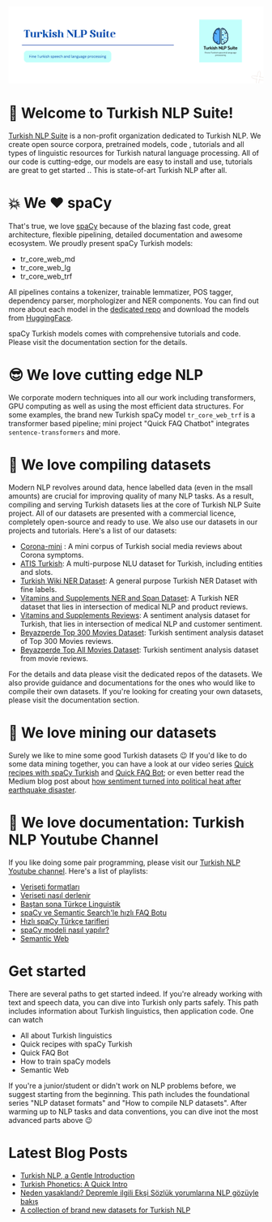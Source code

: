 ![nlp suite banner](/profile/nlp-suite-banner2.png)

:wave: Welcome to Turkish NLP Suite! 
======

[Turkish NLP Suite](https://www.turkish-nlp-suite.com) is a non-profit organization dedicated to Turkish NLP. We create open source corpora, pretrained models, code , tutorials and all types of linguistic resources for Turkish natural language processing. All of our code is cutting-edge, our models are easy to install and use, tutorials are great to get started .. This is state-of-art Turkish NLP after all.

:boom: We :heart: spaCy
=====
That's true, we love [spaCy](https://spacy.io/) because of the blazing fast code, great architecture, flexible pipelining, detailed documentation and awesome ecosystem. We proudly present spaCy Turkish models:

- tr_core_web_md
- tr_core_web_lg
- tr_core_web_trf  

All pipelines contains a tokenizer, trainable lemmatizer, POS tagger, dependency parser, morphologizer and NER components. You can find out more about each model in the [dedicated repo](https://github.com/turkish-nlp-suite/turkish-spacy-models) and download the models from [HuggingFace](https://huggingface.co/turkish-nlp-suite).

spaCy Turkish models comes with comprehensive tutorials and code. Please visit the documentation section for the details.
 
:sunglasses: We love cutting edge NLP
====
We corporate modern techniques into all our work including transformers, GPU computing as well as using the most efficient data structures. For some examples, the brand new Turkish spaCy model `tr_core_web_trf` is a transformer based pipeline; mini project "Quick FAQ Chatbot" integrates `sentence-transformers` and more.

:blue_book:  We love compiling datasets
====
Modern NLP revolves around data, hence labelled data (even in the msall amounts) are crucial for improving quality of many NLP tasks. As a result, compiling and serving Turkish datasets lies at the core of Turkish NLP Suite project. All of our datasets are presented with a commercial licence, completely open-source and ready to use. We also use our datasets in our projects and tutorials.
Here's a list of our datasets:

* [Corona-mini](https://github.com/turkish-nlp-suite/Corona-mini-dataset) : A mini corpus of Turkish social media reviews about Corona symptoms.
* [ATIS Turkish](https://github.com/turkish-nlp-suite/Atis_Turkish): A multi-purpose NLU dataset for Turkish, including entities and slots.
* [Turkish Wiki NER Dataset](https://github.com/turkish-nlp-suite/Turkish-Wiki-NER-Dataset): A general purpose Turkish NER Dataset with fine labels.
* [Vitamins and Supplements NER and Span Dataset](https://github.com/turkish-nlp-suite/Vitamins-Supplements-NER-dataset): A Turkish NER dataset that lies in intersection of medical NLP and product reviews.
* [Vitamins and Supplements Reviews](https://github.com/turkish-nlp-suite/Vitamins-Supplements-NER-dataset): A sentiment analysis dataset for Turkish, that lies in intersection of medical NLP and customer sentiment.
* [Beyazperde Top 300 Movies Dataset](https://github.com/turkish-nlp-suite/BeyazPerde-Movie-Reviews): Turkish sentiment analysis dataset of Top 300 Movies reviews.
* [Beyazperde Top All Movies Dataset](https://github.com/turkish-nlp-suite/BeyazPerde-Movie-Reviews): Turkish sentiment analysis dataset from movie reviews.

For the details and data please visit the dedicated repos of the datasets.
We also provide guidance and documentations for the ones who would like to compile their own datasets. If you're looking for creating your own datasets, please visit the documentation section.

:construction_worker: We love mining our datasets
====
Surely we like to mine some good Turkish datasets :wink: If you'd like to do some data mining together, you can have a look at our video series [Quick recipes with spaCy Turkish](https://www.youtube.com/watch?v=w0WCkgCOzzw&list=PLJTHlIwB8VcoWxYHnsZOQCxWOraW42NBj) and [Quick FAQ Bot](https://www.youtube.com/watch?v=LUYiRfysnjY&list=PLJTHlIwB8Vcr0KHTcRRRFa3QMcI4F4lW5); or even better read the Medium blog post about [how sentiment turned into political heat after earthquake disaster](https://medium.com/p/ce65ece62aea).

:movie_camera: We love documentation: Turkish NLP Youtube Channel
====
If you like doing some pair programming, please visit our [Turkish NLP Youtube channel](https://www.youtube.com/@NLPwithDuygu/playlists). Here's a list of playlists:

* [Veriseti formatları](https://www.youtube.com/watch?v=iAsCz1kk2Oc&list=PLJTHlIwB8VcoetgeXaSGJZ0l65DRx1wne)
* [Veriseti nasıl derlenir](https://www.youtube.com/watch?v=XNYq58eMsgY&list=PLJTHlIwB8Vco4ONU_mCNOYIcVyFA9QrBr)
* [Baştan sona Türkçe Linguistik](https://www.youtube.com/watch?v=ZiArCDOuNVo&list=PLJTHlIwB8Vcqltlhbmsc12Srthv73OeOF)
* [spaCy ve Semantic Search'le hızlı FAQ Botu](https://www.youtube.com/watch?v=LUYiRfysnjY&list=PLJTHlIwB8Vcr0KHTcRRRFa3QMcI4F4lW5)
* [Hızlı spaCy Türkçe tarifleri]( https://www.youtube.com/watch?v=w0WCkgCOzzw&list=PLJTHlIwB8VcoWxYHnsZOQCxWOraW42NBj)
* [spaCy modeli nasıl yapılır?](https://www.youtube.com/watch?v=dTdpRP-t920&list=PLJTHlIwB8Vcp_1b1eFwKcKKmzfs16EFtH)
* [Semantic Web](https://www.youtube.com/watch?v=rLaI7Zr7bzU&list=PLJTHlIwB8Vcp_amsALcxd5UvawDG0062x)

Get started
====
There are several paths to get started indeed. If you're already working with text and speech data, you can dive into Turkish only parts safely. This path includes information about Turkish linguistics, then application code. One can watch 
* All about Turkish linguistics
* Quick recipes with spaCy Turkish
* Quick FAQ Bot
* How to train spaCy models
* Semantic Web  

If you're a junior/student or didn't work on NLP problems before, we suggest starting from the beginning. This path includes the foundational series "NLP dataset formats" and "How to compile NLP datasets". After warming up to NLP tasks and data conventions, you can dive inot the most advanced parts above :wink:

Latest Blog Posts
====
* [Turkish NLP, a Gentle Introduction](https://medium.com/p/2b33e694dd78)
* [Turkish Phonetics: A Quick Intro](https://medium.com/p/cf75bb7eec79)
* [Neden yasaklandı? Depremle ilgili Ekşi Sözlük yorumlarına NLP gözüyle bakış](https://medium.com/p/ce65ece62aea)
* [A collection of brand new datasets for Turkish NLP](https://medium.com/p/fc83ca3c95df)

